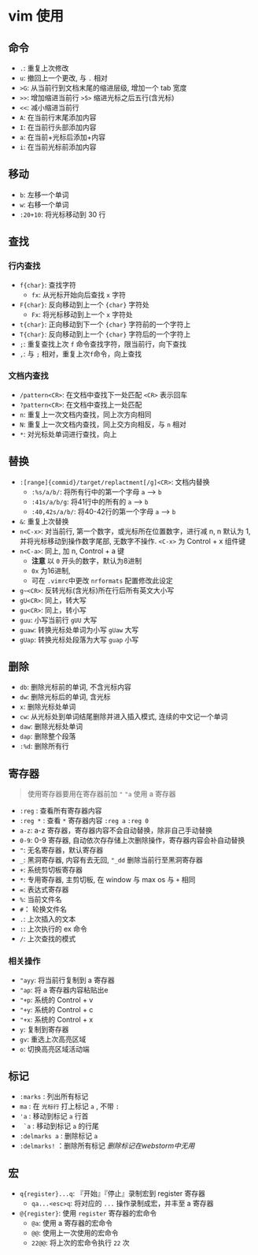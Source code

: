 # vim 使用

## 命令

+ `.`: 重复上次修改
+ `u`: 撤回上一个更改, 与 `.` 相对
+ `>G`: 从当前行到文档末尾的缩进层级, 增加一个 tab 宽度
+ `>>`: 增加缩进当前行 `>5>` 缩进光标之后五行(含光标)
+ `<<`: 减小缩进当前行
+ `A`: 在当前行末尾添加内容
+ `I`: 在当前行头部添加内容
+ `a`: 在当前+光标后添加+内容
+ `i`: 在当前光标前添加内容

## 移动

+ `b`: 左移一个单词
+ `w`: 右移一个单词
+ `:20+10`: 将光标移动到 30 行

## 查找

### 行内查找

+ `f{char}`: 查找字符
  + `fx`: 从光标开始向后查找 `x` 字符
+ `F{char}`: 反向移动到上一个 `{char}` 字符处
  + `Fx`: 将光标移动到上一个 `x` 字符处
+ `t{char}`: 正向移动到下一个 `{char}` 字符前的一个字符上
+ `T{char}`: 反向移动到上一个 `{char}` 字符后的一个字符上
+ `;`: 重复查找上次 `f` 命令查找字符，限当前行，向下查找
+ `,`: 与 `;` 相对，重复上次`f`命令，向上查找

### 文档内查找

+ `/pattern<CR>`: 在文档中查找下一处匹配 `<CR>` 表示回车
+ `?pattern<CR>`: 在文档中查找上一处匹配
+ `n`: 重复上一次文档内查找，同上次方向相同
+ `N`: 重复上一次文档内查找，同上交方向相反，与 `n` 相对
+ `*`: 对光标处单词进行查找，向上

## 替换

+ `:[range]{commid}/target/replactment[/g]<CR>`: 文档内替换
  + `:%s/a/b/`: 将所有行中的第一个字母 `a` --> `b`
  + `:41s/a/b/g`: 将41行中的所有的 `a` --> `b`
  + `:40,42s/a/b/`: 将40-42行的第一个字母 `a` --> `b`
+ `&`: 重复上次替换
+ `n<C-x>`: 对当前行, 第一个数字，或光标所在位置数字，进行减 n, n 默认为 1, 并将光标移动到操作数字尾部, 无数字不操作. `<C-x>` 为 Control + x 组件键
+ `n<C-a>`: 同上, 加 n, Control + a 键
  + **注意** 以 `0` 开头的数字，默认为8进制
  + `0x` 为16进制,
  + 可在 `.vimrc`中更改 `nrformats` 配置修改此设定
+ `g~<CR>`: 反转光标(含光标)所在行后所有英文大小写
+ `gU<CR>`: 同上，转大写
+ `gu<CR>`: 同上，转小写
+ `guu`: 小写当前行 `gUU` 大写
+ `guaw`: 转换光标处单词为小写 `gUaw` 大写
+ `gUap`: 转换光标处段落为大写 `guap` 小写

## 删除

+ `db`: 删除光标前的单词, 不含光标内容
+ `dw`: 删除光标后的单词, 含光标
+ `x`: 删除光标处单词
+ `cw`: 从光标处到单词结尾删除并进入插入模式, 连续的中文记一个单词
+ `daw`: 删除光标处单词
+ `dap`: 删除整个段落
+ `:%d`: 删除所有行

## 寄存器

> 使用寄存器要用在寄存器前加 `"` `"a` 使用 a 寄存器

+ `:reg` : 查看所有寄存器内容
+ `:reg *` : 查看 `*` 寄存器内容 `:reg a` `:reg 0`
+ `a-z`: a-z 寄存器，寄存器内容不会自动替换，除非自己手动替换
+ `0-9`: 0-9 寄存器, 自动依次存存储上次删除操作，寄存器内容会补自动替换
+ `"`: 无名寄存器，默认寄存器
+ `_`: 黑洞寄存器, 内容有去无回, `"_dd` 删除当前行至黑洞寄存器
+ `+`: 系统剪切板寄存器
+ `*`: 专用寄存器, 主剪切板, 在 window 与 max os 与 `+` 相同
+ `=`: 表达式寄存器
+ `%`: 当前文件名
+ `#`： 轮换文件名
+ `.`: 上次插入的文本
+ `:`: 上次执行的 ex 命令
+ `/`: 上次查找的模式

### 相关操作

+ `"ayy`: 将当前行复制到 a 寄存器
+ `"ap`: 将 a 寄存器内容粘贴出e
+ `"+p`: 系统的 Control + v
+ `"+y`: 系统的 Control + c
+ `"+x`: 系统的 Control + x
+ `y`: 复制到寄存器
+ `gv`: 重选上次高亮区域
+ `o`: 切换高亮区域活动端

## 标记

+ `:marks` : 列出所有标记
+ `ma` : 在 `光标行` 打上标记 `a` , 不带 `:`
+ `'a` : 移动到标记 `a` 行首
+ `` `a`` : 移动到标记 `a` 的行尾
+ `:delmarks a` : 删除标记 `a`
+ `:delmarks!` ：删除所有标记 *删除标记在webstorm中无用*

## 宏

+ `q{register}...q`: 『开始』『停止』录制宏到 register 寄存器
  + `qa...<esc>q`: 将对应的 `...` 操作录制成宏，并丰至 a 寄存器
+ `@{register}`: 使用 `register` 寄存器的宏命令
  + `@a`: 使用 a 寄存器的宏命令
  + `@@`: 使用上一次使用的宏命令
  + `22@@`: 将上次的宏命令执行 `22` 次
